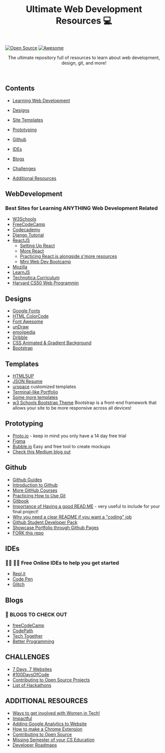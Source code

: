 <h1 align="center">Ultimate Web Development Resources 💻</h1></br>

[![Open Source](https://badges.frapsoft.com/os/v1/open-source.svg?v=103)](https://opensource.org/)
[![Awesome](https://cdn.rawgit.com/sindresorhus/awesome/d7305f38d29fed78fa85652e3a63e154dd8e8829/media/badge.svg)](https://github.com/sindresorhus/awesome) 

<p align="center">The ultimate repository full of resources to learn about web development, design, git, and more! 
 </p></br>
 
## Contents
- [Learning Web Development](#webdevelopment)

- [Designs](#designs)

- [Site Templates](#templates)

- [Prototyping](#prototyping)

- [Github](#github)

- [IDEs](#IDEs)

- [Blogs](#blogs)

- [Challenges](#challenges)

- [Additional Resources](#additionalresources)

## WebDevelopment
 ### Best Sites for Learning ANYTHING Web Development Related
 * [W3Schools](https://www.w3schools.com/)
 * [FreeCodeCamp](https://www.freecodecamp.org/)
 * [Codecademy](https://www.codecademy.com/catalog/subject/web-development)
 * [Django Tutorial](https://tutorial.djangogirls.org/en/)
 * [ReactJS](https://reactjs.org/tutorial/tutorial.html)
    * [Setting Up React](https://www.codecademy.com/articles/how-to-create-a-react-app)
    * [More React](https://reactjs.org/docs/create-a-new-react-app.html)
    * [Practicing React.js alongside s'more resources](https://github.com/hack4impact-uiuc/react-exercise)
    * [Mini Web Dev Bootcamp](https://www.notion.so/Curriculum-ca431096426b4fd1968ac49121ff2fdb)
 * [Mozilla](https://developer.mozilla.org/en-US/docs/Learn)
 * [LearnJS](https://github.com/CodeNerve/LearnJavaScript)
 * [Technotica Curriculum](https://github.com/Techtonica/curriculum)
 * [Harvard CS50 Web Programmin](https://cs50.harvard.edu/web/2020/)

 ## Designs
 * [Google Fonts](https://fonts.google.com/)
 * [HTML ColorCode](https://htmlcolorcodes.com/)
 * [Font Awesome](https://fontawesome.com/v4.7.0/icons/)
 * [unDraw](https://undraw.co/)
 * [emojipedia](https://emojipedia.org/)
 * [Dribble](https://dribbble.com/?fbclid=IwAR3c_YUBr-wLjHWvIQcARBeM7UG2ZYd02_I8U4zy2oUSUWkTtFIivoxqHxA)
 * [CSS Animated & Gradient Background](https://uigradients.com/#SandtoBlue)
 * [Bootstrap](https://getbootstrap.com/)

 ## Templates
 * [HTML5UP](https://html5up.net/)
 * [JSON Resume](https://jsonresume.org/getting-started/)
 * [urspace](https://urspace.io/) customized templates
 * [Terminal-like Portfolio](https://github.com/CodeNerve/CodeNerve.github.io)
 * [Some more templates](https://html.com/resources/free-html-templates/)
 * [w3 Schools Bootstrap Theme](https://www.w3schools.com/bootstrap4/bootstrap_templates.asp) Bootstrap is a front-end framework that allows your site to be more responsive across all devices!

 ## Prototyping
 * [Proto.io](https://proto.io/) - keep in mind you only have a 14 day free trial
 * [Figma](https://www.figma.com/blog/)
 * [Bubble.io](https://bubble.io/) Easy and free tool to create mockups
 * [Check this Medium blog out](https://medium.com/@denisz.design/the-9-best-go-to-prototyping-tools-for-designers-in-2019-296b341a51a2)

 ## Github
* [Github Guides](https://guides.github.com/activities/hello-world/)
* [Introduction to Github](https://lab.github.com/githubtraining/introduction-to-github)
* [More GitHub Courses](https://lab.github.com/)
* [Practicing How to Use Git](https://github.com/benthayer/git-gud)
* [Gitbook](https://www.gitbook.com/)
* [Importance of Having a good READ.ME](https://github.com/noffle/art-of-readme?fbclid=IwAR3sFPA8KV71i2YCESls4fCqIxvTzbB0eiJGEAiDMUgs1rfZ0Rv1YN0KsOY) - very useful to include for your final project!
* [Why you need a clear README if you want a "coding" job](https://www.reddit.com/r/cscareerquestions/comments/h17blk/always_write_a_clear_readme_if_you_want_to_find_a/) 
* [Github Student Developer Pack](https://education.github.com/pack)
* [Showcase Portfolio through Github Pages](https://github.dev/)
* [FORK this repo](https://github.com/dipakkr/A-to-Z-Resources-for-Students)

 ## IDEs
 ### 👩‍💻 👨‍💻 Free Online IDEs to help you get started
* [Repl.it](https://repl.it/)
* [Code Pen](https://codepen.io/)
* [Glitch](https://glitch.com/)

## Blogs
### 📰 BLOGS TO CHECK OUT 
* [freeCodeCamp](https://www.freecodecamp.org/news/)
* [CodePath](https://blog.codepath.org/)
* [Tech Together](https://medium.com/techtogether)
* [Better Programming](https://medium.com/better-programming)

## CHALLENGES
* [7 Days, 7 Websites](https://www.freecodecamp.org/news/the-7days7websites-coding-challenge/)
* [#100DaysOfCode](https://www.100daysofcode.com/)
* [Contributing to Open Source Projects](https://github.com/freeCodeCamp/how-to-contribute-to-open-source)
* [List of Hackathons](https://mlh.io/seasons/na-2020/events)

## ADDITIONAL RESOURCES
* [Ways to get involved with Women in Tech!](https://github.com/nishapant/Women-in-Tech-Resources)
* [Impactful](https://weareimpactful.org/?fbclid=IwAR1w5zp9XhK1jcCj0DVCttMCtOMOZt7AAQaf6x3nZJvBU76MuwN2OROM7a4#home)
* [Adding Google Analytics to Website](https://www.pair.com/support/kb/how-to-google-analytics-to-an-html-website/)
* [How to make a Chrome Extension](https://developer.chrome.com/extensions/getstarted) 
* [Contributing to Open Source](https://opensource.guide/how-to-contribute/)
* [Missing Semester of your CS Education](https://missing.csail.mit.edu/)
* [Developer Roadmaps](https://roadmap.sh/guides)




